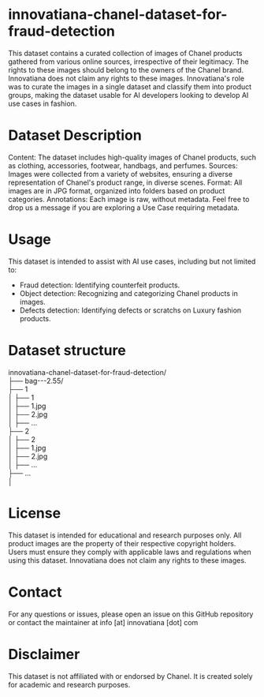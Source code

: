 # innovatiana-chanel-dataset-for-fraud-detection
This dataset contains a curated collection of images of Chanel products gathered from various online sources, irrespective of their legitimacy. The rights to these images should belong to the owners of the Chanel brand. Innovatiana does not claim any rights to these images. Innovatiana's role was to curate the images in a single dataset and classify them into product groups, making the dataset usable for AI developers looking to develop AI use cases in fashion.

# Dataset Description
Content: The dataset includes high-quality images of Chanel products, such as clothing, accessories, footwear, handbags, and perfumes.
Sources: Images were collected from a variety of websites, ensuring a diverse representation of Chanel's product range, in diverse scenes.
Format: All images are in JPG format, organized into folders based on product categories.
Annotations: Each image is raw, without metadata. Feel free to drop us a message if you are exploring a Use Case requiring metadata.

# Usage
This dataset is intended to assist with AI use cases, including but not limited to:
- Fraud detection: Identifying counterfeit products.
- Object detection: Recognizing and categorizing Chanel products in images.
- Defects detection: Identifying defects or scratchs on Luxury fashion products.

# Dataset structure
innovatiana-chanel-dataset-for-fraud-detection/
<br>├── bag---2.55/
<br>├── 1
<br>│    ├── 1
<br>│       ├── 1.jpg
<br>│         ├── 2.jpg
<br>│         ├── ...
<br>├── 2
<br>│    ├── 2
<br>│         ├── 1.jpg
<br>│         ├── 2.jpg
<br>│         ├── ...
<br>├── ...
<br>│

# License
This dataset is intended for educational and research purposes only. All product images are the property of their respective copyright holders. Users must ensure they comply with applicable laws and regulations when using this dataset. Innovatiana does not claim any rights to these images.

# Contact
For any questions or issues, please open an issue on this GitHub repository or contact the maintainer at info [at] innovatiana [dot] com

# Disclaimer
This dataset is not affiliated with or endorsed by Chanel. It is created solely for academic and research purposes.
